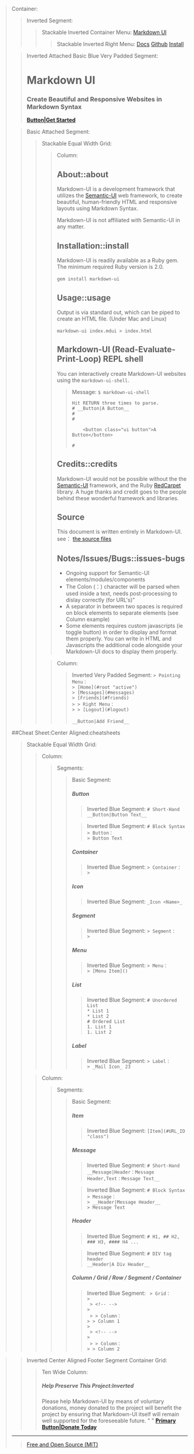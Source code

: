 > Container:
> > Inverted Segment:
> > > Stackable Inverted Container Menu:
> > > [Markdown UI](http：//jmoors79.github.io/markdown-ui "active basic")
> > > > Stackable Inverted Right Menu:
> > > > [Docs](toc.html)
> > > > [Github](https：//github.com/jmoors79/markdown-ui)
> > > > [Install](#install)
>
> <!-- -->
> > Inverted Attached Basic Blue Very Padded Segment:
> > # Markdown UI
> > ### Create Beautiful and Responsive Websites  in Markdown Syntax
> > [__Button|Get Started__](toc.html)
>
> <!-- -->
> > Basic Attached Segment:
> > > Stackable Equal Width Grid:
> > > > Column:
> > > > ## About::about
> > > > Markdown-UI is a development framework that utilizes the [Semantic-UI](http：//www.semantic-ui.com) web framework, to create beautiful, human-friendly HTML and responsive layouts using Markdown Syntax.
> > > >
> > > > Markdown-UI is not affiliated with Semantic-UI in any matter.
> > > >
> > > > ## Installation::install
> > > > Markdown-UI is readily available as a Ruby gem. The minimum required Ruby version is 2.0. <br /> <br />
> > > > ```gem install markdown-ui```
> > > >
> > > > ## Usage::usage
> > > > Output is via standard out, which can be piped to create an HTML file. (Under Mac and Linux) <br /> <br />
> > > > ```markdown-ui index.mdui > index.html```
> > > >
> > > > ## Markdown-UI (Read-Evaluate-Print-Loop) REPL shell
> > > > You can interactively create Markdown-UI websites using the `markdown-ui-shell`.
> > > > > Message:
> > > > > ```$ markdown-ui-shell``` <br />
> > > > > ``` ``` <br />
> > > > > ```Hit RETURN three times to parse.``` <br />
> > > > > ```# __Button|A Button__``` <br />
> > > > > ```# ``` <br />
> > > > > ```# ``` <br />
> > > > > ``` ``` <br />
> > > > > ```    <button class="ui button">A Button</button>``` <br />
> > > > > ``` ``` <br />
> > > > > ```# ```
> > > >
> > > > ## Credits::credits
> > > > Markdown-UI would not be possible without the the [Semantic-UI](http：//www.semantic-ui.com) framework, and the Ruby [RedCarpet](https：//github.com/vmg/redcarpet) library. A huge thanks and credit goes to the people behind these wonderful framework and libraries.
> > > >
> > > > ## Source
> > > > This document is written entirely in Markdown-UI. see： [the source files](https：//github.com/jmoors79/markdown-ui/tree/master/website)
> > > >
> > > > ## Notes/Issues/Bugs::issues-bugs
> > > >
> > > > * Ongoing support for Semantic-UI elements/modules/components
> > > > * The Colon (：) character will be parsed when used inside a text, needs post-processing to dislay correctly (for URL's)"
> > > > * A separator in between two spaces is required on block elements to separate elements (see Column example)
> > > > * Some elements requires custom javascripts (ie toggle button) in order to display and format them properly. You can write in HTML and Javascripts the additional code alongside your Markdown-UI docs to display them properly.
> > > >
> > >
> > > <!-- -->
> > > > Column:
> > > > > Inverted Very Padded Segment:
> > > > > ```> Pointing Menu：``` <br />
> > > > > ```> [Home](#root "active")``` <br />
> > > > > ```> [Messages](#messages)``` <br />
> > > > > ```> [Friends](#friends)``` <br />
> > > > > ```> > Right Menu：``` <br />
> > > > > ```> > [Logout](#logout)``` <br />
> > > > > <br />
> > > > > ```__Button|Add Friend__```
>
> <!-- -->
> ##Cheat Sheet:Center Aligned:cheatsheets
> > Stackable Equal Width Grid:
> > > Column:
> > > > Segments:
> > > > > Basic Segment:
> > > > > ##### Button
> > > > > > Inverted Blue Segment:
> > > > > > ``` # Short-Hand ``` <br />
> > > > > > ``` __Button|Button Text__ ```
> > > > >
> > > > > <!-- -->
> > > > > > Inverted Blue Segment:
> > > > > > ``` # Block Syntax ``` <br />
> > > > > > ``` > Button： ``` <br />
> > > > > > ``` > Button Text ``` <br />
> > > > >
> > > > > <!-- -->
> > > > > ##### Container
> > > > > > Inverted Blue Segment:
> > > > > > ``` > Container： ``` <br />
> > > > > > ``` > ``` <br />
> > > > >
> > > > > <!-- -->
> > > > > ##### Icon
> > > > > > Inverted Blue Segment:
> > > > > > ``` _Icon <Name>_ ``` <br />
> > > > >
> > > > > <!-- -->
> > > > > ##### Segment
> > > > > > Inverted Blue Segment:
> > > > > > ``` > Segment： ``` <br />
> > > > > > ``` > ``` <br />
> > > > >
> > > > > <!-- -->
> > > > > ##### Menu
> > > > > > Inverted Blue Segment:
> > > > > > ``` > Menu： ``` <br />
> > > > > > ``` > [Menu Item]() ``` <br />
> > > > >
> > > > > <!-- -->
> > > > > ##### List
> > > > > > Inverted Blue Segment:
> > > > > > ``` # Unordered List ``` <br />
> > > > > > ``` * List 1 ``` <br />
> > > > > > ``` * List 2 ``` <br />
> > > > > > ``` # Ordered List ``` <br />
> > > > > > ``` 1. List 1 ``` <br />
> > > > > > ``` 1. List 2 ``` <br />
> > > > >
> > > > > <!-- -->
> > > > > ##### Label
> > > > > > Inverted Blue Segment:
> > > > > > ``` > Label： ``` <br />
> > > > > > ``` > _Mail Icon_ 23 ``` <br />
> >
> > <!-- --> 
> > > Column:
> > > > Segments:
> > > > > Basic Segment:
> > > > > ##### Item
> > > > > > Inverted Blue Segment:
> > > > > > ``` [Item](#URL_ID "class") ``` <br />
> > > > >
> > > > > <!-- -->
> > > > > ##### Message
> > > > > > Inverted Blue Segment:
> > > > > > ``` # Short-Hand ``` <br />
> > > > > > ``` __Message|Header：Message Header,Text：Message Text__ ``` <br />
> > > > >
> > > > > <!-- -->
> > > > > > Inverted Blue Segment:
> > > > > > ``` # Block Syntax ``` <br />
> > > > > > ``` > Message： ``` <br />
> > > > > > ``` > __Header|Message Header__ ``` <br />
> > > > > > ``` > Message Text ``` <br />
> > > > >
> > > > > <!-- -->
> > > > > ##### Header
> > > > > > Inverted Blue Segment:
> > > > > > ``` # H1, ## H2, ### H3, #### H4 ... ``` <br />
> > > > >
> > > > > <!-- -->
> > > > > > Inverted Blue Segment:
> > > > > > ``` # DIV tag header ``` <br />
> > > > > > ``` __Header|A Div Header__ ``` <br />
> > > > >
> > > > > <!-- -->
> > > > > ##### Column / Grid / Row / Segment / Container
> > > > > > Inverted Blue Segment:
> > > > > > ``` > Grid：``` <br />
> > > > > > ``` > ``` <br />
> > > > > > ``` > <!-- -->``` <br />
> > > > > > ``` > ``` <br />
> > > > > > ``` > > Column：``` <br />
> > > > > > ``` > > Column 1 ``` <br />
> > > > > > ``` > ``` <br />
> > > > > > ``` > <!-- -->``` <br />
> > > > > > ``` > ``` <br />
> > > > > > ``` > > Column：``` <br />
> > > > > > ``` > > Column 2 ``` <br />

>
> <!-- -->
> > Inverted Center Aligned Footer Segment Container Grid:
> > > Ten Wide Column:
> > > ##### Help Preserve This Project:Inverted
> > > Please help Markdown-UI by means of voluntary donations, money donated to the project will benefit the project by ensuring that Markdown-UI itself will remain well supported for the foreseeable future.
> > > " "
> > > [__Primary Button|Donate Today__](PAYPAL_BUTTON)
> ____
> > [Free and Open Source (MIT)](http：//markdown-ui.mit-license.org)